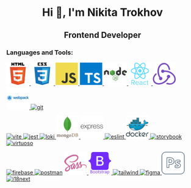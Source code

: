 <h1 align="center">Hi 👋, I'm Nikita Trokhov</h1>
<h2 align="center">Frontend Developer</h2>

<h3 align="left">Languages and Tools:</h3>

<p align='left'>
<a href="https://www.w3.org/html/" target="_blank" rel="noreferrer"> 
<img src="https://raw.githubusercontent.com/devicons/devicon/master/icons/html5/html5-original-wordmark.svg" alt="html5" width="60" height="60"/> </a>

<a href="https://www.w3schools.com/css/" target="_blank" rel="noreferrer"> 
<img src="https://raw.githubusercontent.com/devicons/devicon/master/icons/css3/css3-original-wordmark.svg" alt="css3" width="60" height="60"/> </a>

<a href="https://developer.mozilla.org/en-US/docs/Web/JavaScript" target="_blank" rel="noreferrer"> 
<img src="https://raw.githubusercontent.com/devicons/devicon/master/icons/javascript/javascript-original.svg" alt="javascript" width="60" height="60"/> </a>

<a href="https://www.typescriptlang.org/" target="_blank" rel="noreferrer"> 
<img src="https://raw.githubusercontent.com/devicons/devicon/master/icons/typescript/typescript-original.svg" alt="typescript" width="60" height="60"/> </a>

<a href="https://nodejs.org" target="_blank" rel="noreferrer"> 
<img src="https://raw.githubusercontent.com/devicons/devicon/master/icons/nodejs/nodejs-original-wordmark.svg" alt="nodejs" width="60" height="60"/> </a>

<a href="https://reactjs.org/" target="_blank" rel="noreferrer"> 
<img src="https://raw.githubusercontent.com/devicons/devicon/master/icons/react/react-original-wordmark.svg" alt="react" width="60" height="60"/> </a>

<a href="https://redux.js.org" target="_blank" rel="noreferrer"> 
<img src="https://raw.githubusercontent.com/devicons/devicon/master/icons/redux/redux-original.svg" alt="redux" width="60" height="60"/> </a>

<a href="https://webpack.js.org" target="_blank" rel="noreferrer"> 
<img src="https://raw.githubusercontent.com/devicons/devicon/d00d0969292a6569d45b06d3f350f463a0107b0d/icons/webpack/webpack-original-wordmark.svg" alt="webpack" width="60" height="60"/> </a>

<a href="https://git-scm.com/" target="_blank" rel="noreferrer"> 
<img src="https://www.vectorlogo.zone/logos/git-scm/git-scm-icon.svg" alt="git" width="60" height="60"/> 
</a>

</p>

<p align='left'>
<a href="https://vitejs.dev/" target="_blank"> 
 <img src="https://vitejs.dev/logo.svg" alt="vite" width="60" height="60"/> 
 </a>

<a href="https://jestjs.io" target="_blank"> 
 <img src="https://www.vectorlogo.zone/logos/jestjsio/jestjsio-icon.svg" alt="jest" width="60" height="60"/> 
 </a>

<a href="https://loki.js.org/" target="_blank"> 
 <img src="https://loki.js.org/img/favicon.svg" alt="loki" width="60" height="60"/> 
 </a>

<a href="https://www.mongodb.com/" target="_blank" rel="noreferrer"> 
<img src="https://raw.githubusercontent.com/devicons/devicon/master/icons/mongodb/mongodb-original-wordmark.svg" alt="mongodb" width="60" height="60"/> </a>

<a href="https://expressjs.com" target="_blank" rel="noreferrer"> 
<img src="https://raw.githubusercontent.com/devicons/devicon/master/icons/express/express-original-wordmark.svg" alt="express" width="60" height="60"/> </a>

  <a href="https://eslint.org/" target="_blank"> 
 <img src="https://upload.wikimedia.org/wikipedia/commons/thumb/e/e3/ESLint_logo.svg/800px-ESLint_logo.svg.png" alt="eslint" width="60" height="60"/> 
 </a>

<a href="https://www.docker.com/" target="_blank" rel="noreferrer"> 
<img src="https://raw.githubusercontent.com/devicons/devicon/master/icons/docker/docker-original-wordmark.svg" alt="docker" width="60" height="60"/> </a>

<a href="https://storybook.js.org/" target="_blank"> 
 <img src="https://avatars.githubusercontent.com/u/22632046?s=280&v=4" alt="storybook" width="60" height="60"/> 
 </a>
   <a href="https://virtuoso.dev/" target="_blank"> 
 <img src="https://virtuoso.dev/img/logo.svg" alt="virtuoso" width="60" height="60"/> 
 </a>
</p>

<p align='left'>
<a href="https://firebase.google.com/" target="_blank" rel="noreferrer"> 
<img src="https://www.vectorlogo.zone/logos/firebase/firebase-icon.svg" alt="firebase" width="60" height="60"/> </a>

 <a href="https://postman.com" target="_blank">
<img src="https://www.vectorlogo.zone/logos/getpostman/getpostman-icon.svg" alt="postman" width="60" height="60"/></a>

<a href="https://sass-lang.com" target="_blank" rel="noreferrer"> 
<img src="https://raw.githubusercontent.com/devicons/devicon/master/icons/sass/sass-original.svg" alt="sass" width="60" height="60"/> </a>

<a href="https://getbootstrap.com" target="_blank" rel="noreferrer"> 
<img src="https://raw.githubusercontent.com/devicons/devicon/master/icons/bootstrap/bootstrap-plain-wordmark.svg" alt="bootstrap" width="60" height="60"/> </a>

<a href="https://tailwindcss.com/" target="_blank" rel="noreferrer"> 
<img src="https://www.vectorlogo.zone/logos/tailwindcss/tailwindcss-icon.svg" alt="tailwind" width="60" height="60"/> </a>

<a href="https://www.figma.com/" target="_blank" rel="noreferrer"> 
<img src="https://www.vectorlogo.zone/logos/figma/figma-icon.svg" alt="figma" width="60" height="60"/> </a>

<a href="https://www.photoshop.com/en" target="_blank" rel="noreferrer"> 
<img src="https://raw.githubusercontent.com/devicons/devicon/master/icons/photoshop/photoshop-line.svg" alt="photoshop" width="60" height="60"/> </a>

 <a href="https://www.i18next.com/" target="_blank"> 
 <img src="https://avatars.githubusercontent.com/u/8546082?s=280&v=4" alt="i18next" width="60" height="60"/> 
 </a>

 </p>
